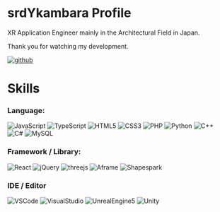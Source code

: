 # srdYkambara Profile

XR Application Engineer mainly in the Architectural Field in Japan.

Thank you for watching my development.

[![github](https://img.shields.io/github/followers/srdYkambara?label=Follow%20%40srdYkambara&style=social)](https://github.com/srdYkambara)



# Skills

### Language:

![JavaScript](https://img.shields.io/badge/Javascript-276DC3.svg?logo=javascript&style=flat)
![TypeScript](https://img.shields.io/badge/-TypeScript-1572B6.svg?logo=typescript&style=flat)
![HTML5](https://img.shields.io/badge/-HTML5-333.svg?logo=html5&style=flat)
![CSS3](https://img.shields.io/badge/-CSS3-1572B6.svg?logo=css3&style=flat)
![PHP](https://img.shields.io/badge/PHP-ccc.svg?logo=php&style=flat)
![Python](https://img.shields.io/badge/-Python-F9DC3E.svg?logo=python&style=flat)
![C++](https://img.shields.io/badge/-C++-00599C.svg?logo=cplusplus&style=plastic)
![C#](https://img.shields.io/badge/-C%23-blue.svg)
![MySQL](https://img.shields.io/badge/-MySQL-4479A1.svg?logo=mysql&style=plastic)

### Framework / Library:

![React](https://img.shields.io/badge/-React-555.svg?logo=react&style=flat)
![jQuery](https://img.shields.io/badge/-jQuery-0769AD.svg?logo=jquery&style=flat)
![threejs](https://img.shields.io/badge/-threejs-blue.svg)
![Aframe](https://img.shields.io/badge/-Aframe-red.svg)
![Shapespark](https://img.shields.io/badge/-Shapespark-informational.svg)



### IDE / Editor

![VSCode](https://img.shields.io/badge/-Visual%20Studio%20Code-007ACC.svg?logo=visual-studio-code&style=flat)
![VisualStudio](https://img.shields.io/badge/-Visual%20Studio-BE95C8.svg?logo=visual-studio-code&style=flat)
![UnrealEngine5](https://img.shields.io/badge/-UnrealEngine5-313131.svg?logo=epicgames&style=plastic)
![Unity](https://img.shields.io/badge/-Unity-000000.svg?logo=unity&style=plastic)

